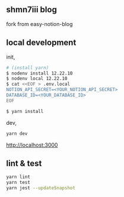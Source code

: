 ## shmn7iii blog

fork from easy-notion-blog

## local development

init,

```bash
# (install yarn)
$ nodenv install 12.22.10
$ nodenv local 12.22.10
$ cat <<EOF > .env.local
NOTION_API_SECRET=<YOUR_NOTION_API_SECRET>
DATABASE_ID=<YOUR_DATABASE_ID>
EOF

$ yarn install
```

dev,

```bash
yarn dev
```

[http://localhost:3000](http://localhost:3000)

## lint & test

```bash
yarn lint
yarn test
yarn jest --updateSnapshot
```
